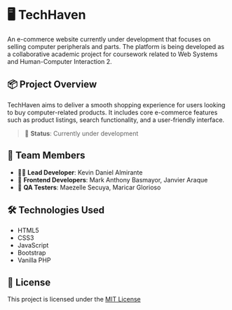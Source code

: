 # 🖥️ TechHaven

An e-commerce website currently under development that focuses on selling computer peripherals and parts. The platform is being developed as a collaborative academic project for coursework related to Web Systems and Human-Computer Interaction 2.

## 📦 Project Overview

TechHaven aims to deliver a smooth shopping experience for users looking to buy computer-related products. It includes core e-commerce features such as product listings, search functionality, and a user-friendly interface.

> 🚧 **Status**: Currently under development

## 👥 Team Members

- 👨‍💻 **Lead Developer**: Kevin Daniel Almirante  
- 🎨 **Frontend Developers**: Mark Anthony Basmayor, Janvier Araque  
- 🧪 **QA Testers**: Maezelle Secuya, Maricar Glorioso

## 🛠️ Technologies Used

- HTML5  
- CSS3  
- JavaScript  
- Bootstrap  
- Vanilla PHP

## 📄 License

This project is licensed under the [MIT License](./LICENSE)
